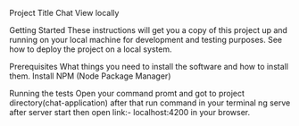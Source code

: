 Project Title
Chat View locally 

Getting Started
These instructions will get you a copy of this project up and running on your local machine for development and testing purposes. See how to deploy the project on a local system.

Prerequisites
What things you need to install the software and how to install them.
Install NPM (Node Package Manager)

Running the tests
Open your command promt and got to project directory(chat-application) after that run command in your terminal
ng serve
after server start then open link:- localhost:4200 in your browser.